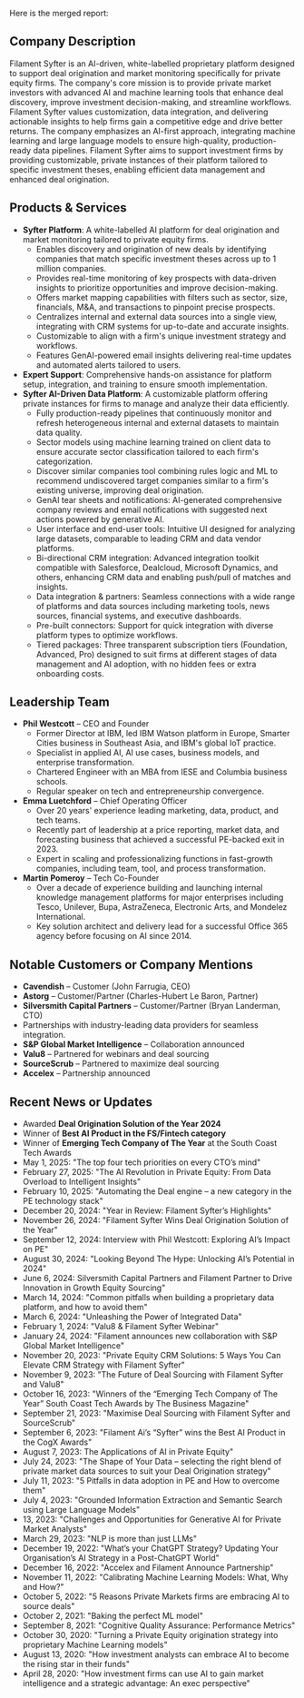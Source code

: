 Here is the merged report:

## Company Description
Filament Syfter is an AI-driven, white-labelled proprietary platform designed to support deal origination and market monitoring specifically for private equity firms. The company's core mission is to provide private market investors with advanced AI and machine learning tools that enhance deal discovery, improve investment decision-making, and streamline workflows. Filament Syfter values customization, data integration, and delivering actionable insights to help firms gain a competitive edge and drive better returns. The company emphasizes an AI-first approach, integrating machine learning and large language models to ensure high-quality, production-ready data pipelines. Filament Syfter aims to support investment firms by providing customizable, private instances of their platform tailored to specific investment theses, enabling efficient data management and enhanced deal origination.

## Products & Services
- **Syfter Platform**: A white-labelled AI platform for deal origination and market monitoring tailored to private equity firms.
  - Enables discovery and origination of new deals by identifying companies that match specific investment theses across up to 1 million companies.
  - Provides real-time monitoring of key prospects with data-driven insights to prioritize opportunities and improve decision-making.
  - Offers market mapping capabilities with filters such as sector, size, financials, M&A, and transactions to pinpoint precise prospects.
  - Centralizes internal and external data sources into a single view, integrating with CRM systems for up-to-date and accurate insights.
  - Customizable to align with a firm's unique investment strategy and workflows.
  - Features GenAI-powered email insights delivering real-time updates and automated alerts tailored to users.
- **Expert Support**: Comprehensive hands-on assistance for platform setup, integration, and training to ensure smooth implementation.
- **Syfter AI-Driven Data Platform**: A customizable platform offering private instances for firms to manage and analyze their data efficiently.
  - Fully production-ready pipelines that continuously monitor and refresh heterogeneous internal and external datasets to maintain data quality.
  - Sector models using machine learning trained on client data to ensure accurate sector classification tailored to each firm's categorization.
  - Discover similar companies tool combining rules logic and ML to recommend undiscovered target companies similar to a firm's existing universe, improving deal origination.
  - GenAI tear sheets and notifications: AI-generated comprehensive company reviews and email notifications with suggested next actions powered by generative AI.
  - User interface and end-user tools: Intuitive UI designed for analyzing large datasets, comparable to leading CRM and data vendor platforms.
  - Bi-directional CRM integration: Advanced integration toolkit compatible with Salesforce, Dealcloud, Microsoft Dynamics, and others, enhancing CRM data and enabling push/pull of matches and insights.
  - Data integration & partners: Seamless connections with a wide range of platforms and data sources including marketing tools, news sources, financial systems, and executive dashboards.
  - Pre-built connectors: Support for quick integration with diverse platform types to optimize workflows.
  - Tiered packages: Three transparent subscription tiers (Foundation, Advanced, Pro) designed to suit firms at different stages of data management and AI adoption, with no hidden fees or extra onboarding costs.

## Leadership Team
- **Phil Westcott** – CEO and Founder
  - Former Director at IBM, led IBM Watson platform in Europe, Smarter Cities business in Southeast Asia, and IBM's global IoT practice.
  - Specialist in applied AI, AI use cases, business models, and enterprise transformation.
  - Chartered Engineer with an MBA from IESE and Columbia business schools.
  - Regular speaker on tech and entrepreneurship convergence.
- **Emma Luetchford** – Chief Operating Officer
  - Over 20 years' experience leading marketing, data, product, and tech teams.
  - Recently part of leadership at a price reporting, market data, and forecasting business that achieved a successful PE-backed exit in 2023.
  - Expert in scaling and professionalizing functions in fast-growth companies, including team, tool, and process transformation.
- **Martin Pomeroy** – Tech Co-Founder
  - Over a decade of experience building and launching internal knowledge management platforms for major enterprises including Tesco, Unilever, Bupa, AstraZeneca, Electronic Arts, and Mondelez International.
  - Key solution architect and delivery lead for a successful Office 365 agency before focusing on AI since 2014.

## Notable Customers or Company Mentions
- **Cavendish** – Customer (John Farrugia, CEO)
- **Astorg** – Customer/Partner (Charles-Hubert Le Baron, Partner)
- **Silversmith Capital Partners** – Customer/Partner (Bryan Landerman, CTO)
- Partnerships with industry-leading data providers for seamless integration.
- **S&P Global Market Intelligence** – Collaboration announced
- **Valu8** – Partnered for webinars and deal sourcing
- **SourceScrub** – Partnered to maximize deal sourcing
- **Accelex** – Partnership announced

## Recent News or Updates
- Awarded **Deal Origination Solution of the Year 2024**
- Winner of **Best AI Product in the FS/Fintech category**
- Winner of **Emerging Tech Company of The Year** at the South Coast Tech Awards
- May 1, 2025: "The top four tech priorities on every CTO’s mind"
- February 27, 2025: "The AI Revolution in Private Equity: From Data Overload to Intelligent Insights"
- February 10, 2025: "Automating the Deal engine – a new category in the PE technology stack"
- December 20, 2024: "Year in Review: Filament Syfter’s Highlights"
- November 26, 2024: "Filament Syfter Wins Deal Origination Solution of the Year"
- September 12, 2024: Interview with Phil Westcott: Exploring AI’s Impact on PE"
- August 30, 2024: "Looking Beyond The Hype: Unlocking AI’s Potential in 2024"
- June 6, 2024: Silversmith Capital Partners and Filament Partner to Drive Innovation in Growth Equity Sourcing"
- March 14, 2024: "Common pitfalls when building a proprietary data platform, and how to avoid them"
- March 6, 2024: "Unleashing the Power of Integrated Data"
- February 1, 2024: "Valu8 & Filament Syfter Webinar"
- January 24, 2024: "Filament announces new collaboration with S&P Global Market Intelligence"
- November 20, 2023: "Private Equity CRM Solutions: 5 Ways You Can Elevate CRM Strategy with Filament Syfter"
- November 9, 2023: "The Future of Deal Sourcing with Filament Syfter and Valu8"
- October 16, 2023: "Winners of the “Emerging Tech Company of The Year” South Coast Tech Awards by The Business Magazine"
- September 21, 2023: "Maximise Deal Sourcing with Filament Syfter and SourceScrub"
- September 6, 2023: "Filament Ai’s “Syfter” wins the Best AI Product in the CogX Awards"
- August 7, 2023: The Applications of AI in Private Equity"
- July 24, 2023: "The Shape of Your Data – selecting the right blend of private market data sources to suit your Deal Origination strategy"
- July 11, 2023: "5 Pitfalls in data adoption in PE and How to overcome them"
- July 4, 2023: "Grounded Information Extraction and Semantic Search using Large Language Models"
- 13, 2023: "Challenges and Opportunities for Generative AI for Private Market Analysts"
- March 29, 2023: "NLP is more than just LLMs"
- December 19, 2022: "What’s your ChatGPT Strategy? Updating Your Organisation’s AI Strategy in a Post-ChatGPT World"
- December 16, 2022: "Accelex and Filament Announce Partnership"
- November 11, 2022: "Calibrating Machine Learning Models: What, Why and How?"
- October 5, 2022: "5 Reasons Private Markets firms are embracing AI to source deals"
- October 2, 2021: "Baking the perfect ML model"
- September 8, 2021: "Cognitive Quality Assurance: Performance Metrics"
- October 30, 2020: "Turning a Private Equity origination strategy into proprietary Machine Learning models"
- August 13, 2020: "How investment analysts can embrace AI to become the rising star in their funds"
- April 28, 2020: "How investment firms can use AI to gain market intelligence and a strategic advantage: An exec perspective"